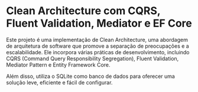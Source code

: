 # Clean Architecture com CQRS, Fluent Validation, Mediator e EF Core

Este projeto é uma implementação de Clean Architecture, uma abordagem de arquitetura de software que promove a separação de preocupações e a escalabilidade. Ele incorpora várias práticas de desenvolvimento, incluindo CQRS (Command Query Responsibility Segregation), Fluent Validation, Mediator Pattern e Entity Framework Core.

Além disso, utiliza o SQLite como banco de dados para oferecer uma solução leve, eficiente e fácil de configurar.


